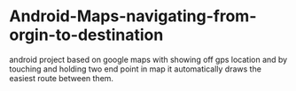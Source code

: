 # Android-Maps-navigating-from-orgin-to-destination
android project based on google maps with showing off gps location and by touching and holding two end point in map it automatically draws the easiest route between them. 
